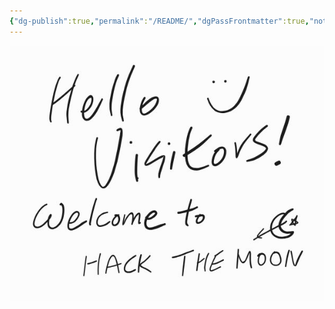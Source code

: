 ```yaml
---
{"dg-publish":true,"permalink":"/README/","dgPassFrontmatter":true,"noteIcon":"1"}
---
```


![Utilities/Images/Pasted image 20241028014507.jpeg](/img/user/Utilities/Images/Pasted%20image%2020241028014507.jpeg)

